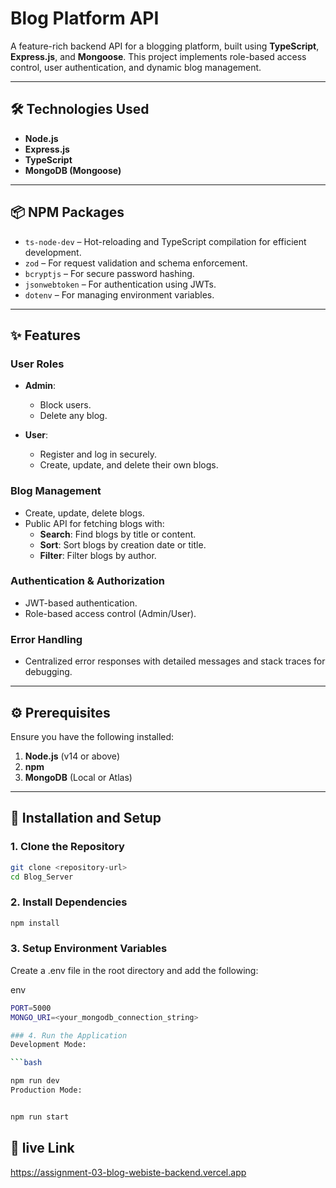 # Blog Platform API

A feature-rich backend API for a blogging platform, built using **TypeScript**, **Express.js**, and **Mongoose**. This project implements role-based access control, user authentication, and dynamic blog management.

---

## 🛠️ Technologies Used

- **Node.js**
- **Express.js**
- **TypeScript**
- **MongoDB (Mongoose)**

---

## 📦 NPM Packages

- `ts-node-dev` – Hot-reloading and TypeScript compilation for efficient development.
- `zod` – For request validation and schema enforcement.
- `bcryptjs` – For secure password hashing.
- `jsonwebtoken` – For authentication using JWTs.
- `dotenv` – For managing environment variables.

---

## ✨ Features

### User Roles

- **Admin**:

  - Block users.
  - Delete any blog.

- **User**:
  - Register and log in securely.
  - Create, update, and delete their own blogs.

### Blog Management

- Create, update, delete blogs.
- Public API for fetching blogs with:
  - **Search**: Find blogs by title or content.
  - **Sort**: Sort blogs by creation date or title.
  - **Filter**: Filter blogs by author.

### Authentication & Authorization

- JWT-based authentication.
- Role-based access control (Admin/User).

### Error Handling

- Centralized error responses with detailed messages and stack traces for debugging.

---

## ⚙️ Prerequisites

Ensure you have the following installed:

1. **Node.js** (v14 or above)
2. **npm**
3. **MongoDB** (Local or Atlas)

---

## 🚀 Installation and Setup

### 1. Clone the Repository

```bash
git clone <repository-url>
cd Blog_Server
```

### 2. Install Dependencies

```bash
npm install
```

### 3. Setup Environment Variables

Create a .env file in the root directory and add the following:

env

```bash
PORT=5000
MONGO_URI=<your_mongodb_connection_string>
```

````bash
### 4. Run the Application
Development Mode:

```bash

npm run dev
Production Mode:
````

```bash

npm run start
```

## 🔗 live Link

https://assignment-03-blog-webiste-backend.vercel.app
